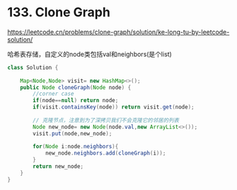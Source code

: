 # 133. Clone Graph

https://leetcode.cn/problems/clone-graph/solution/ke-long-tu-by-leetcode-solution/

哈希表存储，自定义的node类包括val和neighbors(是个list)

```java
class Solution {
    
    Map<Node,Node> visit= new HashMap<>();
    public Node cloneGraph(Node node) {
        //corner case
        if(node==null) return node;
        if(visit.containsKey(node)) return visit.get(node);
        
        // 克隆节点，注意到为了深拷贝我们不会克隆它的邻居的列表
        Node new_node= new Node(node.val,new ArrayList<>());
        visit.put(node,new_node);
        
        for(Node i:node.neighbors){
            new_node.neighbors.add(cloneGraph(i));
        }
        return new_node;
    }
}
